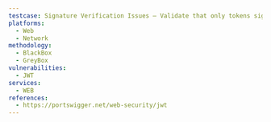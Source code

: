 ```yaml
---
testcase: Signature Verification Issues – Validate that only tokens signed with the real server secret or private key are accepted, rejecting tokens with arbitrary keys. Web (HTTP/HTTPS) service
platforms: 
  - Web
  - Network
methodology: 
  - BlackBox
  - GreyBox
vulnerabilities:
  - JWT
services:
  - WEB
references:
  - https://portswigger.net/web-security/jwt
---
```

